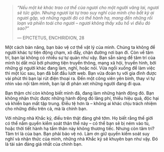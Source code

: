 > _“Nếu một kẻ khác trao cơ thể của ngươi cho một người vãng lai, ngươi sẽ tức giận. Nhưng ngươi lại tự trao suy nghĩ của mình cho bất kỳ ai ngươi gặp, và những người đó có thể hành hạ, mang đến những rối loạn và phiền toái cho ngươi – ngươi không thấy xấu hổ vì điều đó sao?”_
> 
> — EPICTETUS, ENCHIRIDION, 28

Một cách bản năng, bạn bảo vệ cơ thể vật lý của mình. Chúng ta không để người khác tự tiện động chạm, xô đẩy, chặn đường nơi bạn đi. Còn về tâm trí, bạn lại không có nhiều sự tự quản như vậy. Bạn sẵn sàng để tâm trí của mình bị dắt mũi bởi phương tiện truyền thông, mạng xã hội, truyền hình, bởi những gì người khác đang làm, nghĩ, hoặc nói. Vừa ngồi xuống để làm việc thì một lúc sau, bạn đã bắt đầu lướt web. Bạn vừa đoàn tụ với gia đình được vài phút thì bạn lại rút điện thoại ra. Đến một công viên yên bình, thay vì tự nhìn vào nội tâm mình, bạn lại đi phán xét những người đang đi qua.

Bạn thậm chí còn không biết mình đã, đang làm những hành động đó. Bạn không nhận thức được những hành động đó lãng phí, thiếu hiệu quả, độc hại và khiến bạn mất tập trung. Điều tệ hơn là – không ai khác chịu trách nhiệm cho những điều trên cả, mà là chính bạn.

Với những nhà Khắc kỷ, điều trên thật đáng ghê tởm. Họ biết rằng thế giới có thể nắm quyền kiểm soát thân thể này – có thể bạn sẽ bị ném vào tù, hoặc thời tiết hành hạ tấm thân này không thương tiếc. Nhưng còn tâm trí? Tâm trí là của bạn. Bạn phải bảo vệ nó. Làm ơn giữ quyền kiểm soát suy nghĩ và nhận thức của mình, những nhà Khắc kỷ sẽ khuyên bạn như vậy. Đó là tài sản đáng giá nhất của chính bạn.